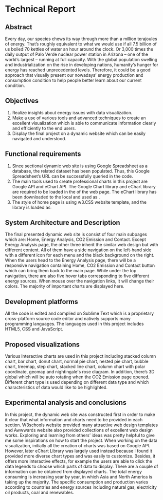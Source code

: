 # Technical Report
## Abstract
Every day, our species chews its way through more than a million terajoules of energy. That’s roughly equivalent to what 
we would use if all 7.5 billion of us boiled 70 kettles of water an hour around the clock. Or 3,000 times the daily output of 
Palo Verde nuclear power station in Arizona – one of the world’s largest – running at full capacity. With the global population
swelling and industrialization on the rise in developing nations, humanity’s hunger for energy has reached unprecedented levels.
Therefore, it could be a good approach that visually present our nowadays’ energy production and consumption condition to help 
people better learn about our current condition.

## Objectives
1)	Realize insights about energy issues with data visualization.
2)	Make a use of various tools and advanced techniques to create an excellent visualization which is able to communicate information clearly and efficiently to the end users.
3)	Display the final project on a dynamic website which can be easily navigated and understood.

## Functional requirements
1)	Since sectional dynamic web site is using Google Spreadsheet as a database, the related dataset has been populated. Thus, this Google Spreadsheet’s URL can be successfully queried in the code. 
2)	The main tools used to create professional charts in this project are Google API and eChart API. The Google Chart library and eChart library are required to be loaded in the <head> of the web page. The eChart library has been downloaded to the local and used as <script src="echarts.js"></script>.
3)	The style of home page is using w3.CSS website template, and the library is loaded as:
 <link rel="stylesheet" href="https://www.w3schools.com/w3css/4/w3.css">
  
## System Architecture and Description
The final presented dynamic web site is consist of four main subpages which are: Home, Energy Analysis, CO2 Emission and Contact. Except Energy Analysis page, the other three inherit the similar web design but with different content. All of them have a side navigation on the left-hand side with a different icon for each menu and the black background on the right. When the users head to the Energy Analysis page, there will be a responsive navigation containing Home, CO2 Emission and Contact button which can bring them back to the main page. While under the top navigation, there are also five hover tabs corresponding to five different energy sources. When mouse over the navigation links, it will change their colors. The majority of important charts are displayed here.

## Development platforms
All the code is edited and complied on Sublime Text which is a proprietary cross-platform source code editor and natively supports many programming languages. The languages used in this project includes HTML5, CSS and JavaScript. 

## Proposed visualizations
Various Interactive charts are used in this project including stacked column chart, bar chart, donut chart, normal pie chart, nested pie chart, bubble chart, treemap, step chart, stacked line chart, column chart with polar coordinate, geomap and nightingale's rose diagram. In addition, there’s 3D global which will be auto rotating when the CO2 Emission page opened. Different chart type is used depending on different data type and which characteristics of data would like to be highlighted. 

## Experimental analysis and conclusions
In this project, the dynamic web site was constructed first in order to make it clear that what information and charts need to be provided in each section. W3schools website provided many attractive web design templates and Awwwards website also provided collections of excellent web design works. Exploring and learning from others’ ideas was pretty helpful to give me some inspirations on how to start the project. When working on the data visualization, initially all the creation of charts was based on Google API. However, later eChart Library was largely used instead because I found it provided more diverse chart types and was easily to customize. Besides, it offers more interactive effects, for example the users are able to click the data legends to choose which parts of data to display. 
There are a couple of information can be obtained from displayed charts. The total energy consuming is increasing year by year, in which Asia and North America is taking up the majority. The specific consumption and production varies according to countries and energy sources including natural gas, electricity oil products, coal and renewables. 


  

